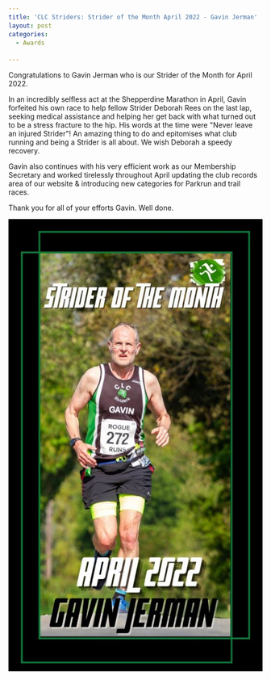 ```yaml
---
title: 'CLC Striders: Strider of the Month April 2022 - Gavin Jerman'
layout: post
categories:
  - Awards

---
```


Congratulations to Gavin Jerman who is our Strider of the Month for April 2022.

In an incredibly selfless act at the Shepperdine Marathon in April, Gavin forfeited his own race to help fellow Strider Deborah Rees on the last lap, seeking medical assistance and helping her get back with what turned out to be a stress fracture to the hip. His words at the time were "Never leave an injured Strider"! An amazing thing to do and epitomises what club running and being a Strider is all about. We wish Deborah a speedy recovery. 

Gavin also continues with his very efficient work as our Membership Secretary and worked tirelessly throughout April updating the club records area of our website & introducing new categories for Parkrun and trail races.

Thank you for all of your efforts Gavin. Well done.

![Strider of the month Gavin Jerman](/images/2022/05/2022-05-19-SOTM-April-2022.jpg "CLC Strider of the month April 2022 Gavin Jerman")

